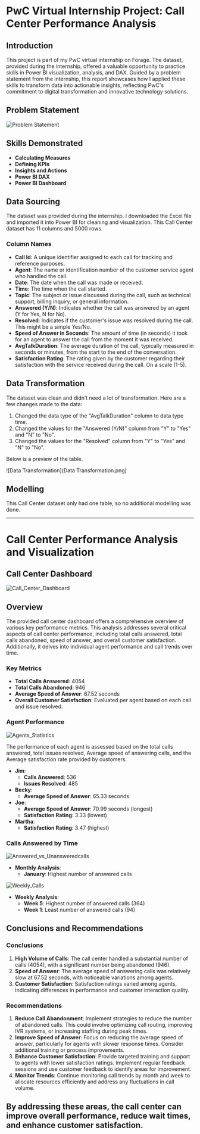 # PwC Virtual Internship Project: Call Center Performance Analysis

## Introduction

This project is part of my PwC virtual internship on Forage. The dataset, provided during the internship, offered a valuable opportunity to practice skills in Power BI visualization, analysis, and DAX. Guided by a problem statement from the internship, this report showcases how I applied these skills to transform data into actionable insights, reflecting PwC's commitment to digital transformation and innovative technology solutions.

## Problem Statement

![Problem Statement](problem_statement.png.png)

## Skills Demonstrated

- **Calculating Measures**
- **Defining KPIs**
- **Insights and Actions**
- **Power BI DAX**
- **Power BI Dashboard**

## Data Sourcing

The dataset was provided during the internship. I downloaded the Excel file and imported it into Power BI for cleaning and visualization. This Call Center dataset has 11 columns and 5000 rows.

### Column Names

- **Call Id**: A unique identifier assigned to each call for tracking and reference purposes.
- **Agent**: The name or identification number of the customer service agent who handled the call.
- **Date**: The date when the call was made or received.
-  **Time**: The time when the call started.
- **Topic**: The subject or issue discussed during the call, such as technical support, billing inquiry, or general information.
- **Answered (Y/N)**: Indicates whether the call was answered by an agent (Y for Yes, N for No).
- **Resolved**: Indicates if the customer's issue was resolved during the call. This might be a simple Yes/No.
- **Speed of Answer in Seconds**: The amount of time (in seconds) it took for an agent to answer the call from the moment it was received.
- **AvgTalkDuration**: The average duration of the call, typically measured in seconds or minutes, from the start to the end of the conversation.
- **Satisfaction Rating**: The rating given by the customer regarding their satisfaction with the service received during the call. On a scale (1-5).

## Data Transformation

The dataset was clean and didn’t need a lot of transformation. Here are a few changes made to the data:

1. Changed the data type of the "AvgTalkDuration" column to data type time.
2. Changed the values for the "Answered (Y/N)" column from "Y" to "Yes" and "N" to "No".
3. Changed the values for the "Resolved" column from "Y" to "Yes" and "N" to "No".

Below is a preview of the table.

![Data Transformation](Data Transformation.png)

## Modelling

This Call Center dataset only had one table, so no additional modelling was done.

---

# Call Center Performance Analysis and Visualization
## Call Center Dashboard

![Call_Center_Dashboard](Call_Center_Dashboard.png)
## Overview

The provided call center dashboard offers a comprehensive overview of various key performance metrics. This analysis addresses several critical aspects of call center performance, including total calls answered, total calls abandoned, speed of answer, and overall customer satisfaction. Additionally, it delves into individual agent performance and call trends over time.

### Key Metrics

- **Total Calls Answered**: 4054
- **Total Calls Abandoned**: 946
- **Average Speed of Answer**: 67.52 seconds
- **Overall Customer Satisfaction**: Evaluated per agent based on each call and issue resolved.

### Agent Performance
![Agents_Statistics](Agents_Statistics.png)

The performance of each agent is assessed based on the total calls answered, total issues resolved, Average speed of answering calls, and the Average satisfaction rate provided by customers.

- **Jim**:
  - **Calls Answered**: 536
  - **Issues Resolved**: 485
- **Becky**:
  - **Average Speed of Answer**: 65.33 seconds
- **Joe**:
  - **Average Speed of Answer**: 70.99 seconds (longest)
  - **Satisfaction Rating**: 3.33 (lowest)
- **Martha**:
  - **Satisfaction Rating**: 3.47 (highest)

### Calls Answered by Time

![Answered_vs_Unansweredcalls](Answered_vs_Unansweredcalls.png)

- **Monthly Analysis**:
  - **January**: Highest number of answered calls
 
![Weekly_Calls](Weekly_Calls.png)
- **Weekly Analysis**:
  - **Week 5**: Highest number of answered calls (364)
  - **Week 1**: Least number of answered calls (94)

## Conclusions and Recommendations

### Conclusions

1. **High Volume of Calls**: The call center handled a substantial number of calls (4054), with a significant number being abandoned (946).
2. **Speed of Answer**: The average speed of answering calls was relatively slow at 67.52 seconds, with noticeable variations among agents.
3. **Customer Satisfaction**: Satisfaction ratings varied among agents, indicating differences in performance and customer interaction quality.

### Recommendations

1. **Reduce Call Abandonment**: Implement strategies to reduce the number of abandoned calls. This could involve optimizing call routing, improving IVR systems, or increasing staffing during peak times.
2. **Improve Speed of Answer**: Focus on reducing the average speed of answer, particularly for agents with slower response times. Consider additional training or process improvements.
3. **Enhance Customer Satisfaction**: Provide targeted training and support to agents with lower satisfaction ratings. Implement regular feedback sessions and use customer feedback to identify areas for improvement.
4. **Monitor Trends**: Continue monitoring call trends by month and week to allocate resources efficiently and address any fluctuations in call volume.

By addressing these areas, the call center can improve overall performance, reduce wait times, and enhance customer satisfaction.
---
